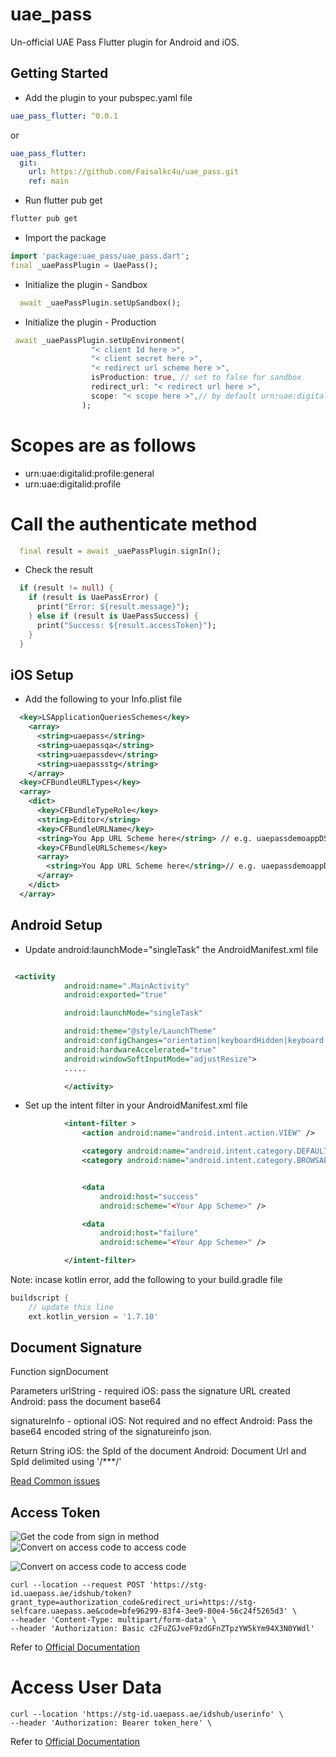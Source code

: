 # uae_pass

Un-official UAE Pass Flutter plugin for Android and iOS.

## Getting Started

- Add the plugin to your pubspec.yaml file

```yaml
uae_pass_flutter: ^0.0.1
```

or

```yaml
uae_pass_flutter:
  git:
    url: https://github.com/Faisalkc4u/uae_pass.git
    ref: main
```

- Run flutter pub get

```bash
flutter pub get
```

- Import the package

```dart
import 'package:uae_pass/uae_pass.dart';
final _uaePassPlugin = UaePass();


```

- Initialize the plugin - Sandbox

```dart
  await _uaePassPlugin.setUpSandbox();
```

- Initialize the plugin - Production

```dart
 await _uaePassPlugin.setUpEnvironment(
                  "< client Id here >",
                  "< client secret here >",
                  "< redirect url scheme here >",
                  isProduction: true, // set to false for sandbox
                  redirect_url: "< redirect url here >",
                  scope: "< scope here >",// by default urn:uae:digitalid:profile
                );
```

# Scopes are as follows

- urn:uae:digitalid:profile:general
- urn:uae:digitalid:profile

# Call the authenticate method

```dart
  final result = await _uaePassPlugin.signIn();
```

- Check the result

```dart
  if (result != null) {
    if (result is UaePassError) {
      print("Error: ${result.message}");
    } else if (result is UaePassSuccess) {
      print("Success: ${result.accessToken}");
    }
  }
```

## iOS Setup

- Add the following to your Info.plist file

```xml
  <key>LSApplicationQueriesSchemes</key>
    <array>
      <string>uaepass</string>
      <string>uaepassqa</string>
      <string>uaepassdev</string>
      <string>uaepassstg</string>
    </array>
  <key>CFBundleURLTypes</key>
  <array>
    <dict>
      <key>CFBundleTypeRole</key>
      <string>Editor</string>
      <key>CFBundleURLName</key>
      <string>You App URL Scheme here</string> // e.g. uaepassdemoappDS (use for Sandbox )
      <key>CFBundleURLSchemes</key>
      <array>
        <string>You App URL Scheme here</string>// e.g. uaepassdemoappDS (same as above)
      </array>
    </dict>
  </array>
```

## Android Setup

- Update android:launchMode="singleTask" the AndroidManifest.xml file

```xml

 <activity
            android:name=".MainActivity"
            android:exported="true"

            android:launchMode="singleTask"

            android:theme="@style/LaunchTheme"
            android:configChanges="orientation|keyboardHidden|keyboard|screenSize|smallestScreenSize|locale|layoutDirection|fontScale|screenLayout|density|uiMode"
            android:hardwareAccelerated="true"
            android:windowSoftInputMode="adjustResize">
            .....

            </activity>

```

- Set up the intent filter in your AndroidManifest.xml file

```xml
            <intent-filter >
                <action android:name="android.intent.action.VIEW" />

                <category android:name="android.intent.category.DEFAULT" />
                <category android:name="android.intent.category.BROWSABLE" />


                <data
                    android:host="success"
                    android:scheme="<Your App Scheme>" />

                <data
                    android:host="failure"
                    android:scheme="<Your App Scheme>" />

            </intent-filter>

```

Note: incase kotlin error, add the following to your build.gradle file

```gradle
buildscript {
    // update this line
    ext.kotlin_version = '1.7.10'
```

## Document Signature

Function signDocument

Parameters
urlString - required
iOS:  pass the signature URL created
Android: pass the document base64

signatureInfo - optional
iOS: Not required and no effect
Android: Pass the base64 encoded string of the signatureinfo json. 
 
Return String
iOS: the SpId of the document
Android: Document Url and SpId delimited using '/***/'

  

[Read Common issues](https://docs.uaepass.ae/faq/common-integration-issues)

## Access Token

![Get the code from sign in method](https://github.com/Faisalkc4u/uae_pass/blob/main/screenshots/iphone.png?raw=true)
![Convert on access code to access code](https://github.com/Faisalkc4u/uae_pass/blob/main/screenshots/postman_key_setup.png?raw=true)

![Convert on access code to access code](https://github.com/Faisalkc4u/uae_pass/blob/main/screenshots/postman_body_and_response.png?raw=true)

```curl
curl --location --request POST 'https://stg-id.uaepass.ae/idshub/token?grant_type=authorization_code&redirect_uri=https://stg-selfcare.uaepass.ae&code=bfe96299-83f4-3ee9-80e4-56c24f5265d3' \
--header 'Content-Type: multipart/form-data' \
--header 'Authorization: Basic c2FuZGJveF9zdGFnZTpzYW5kYm94X3N0YWdl'
```

Refer to [Official Documentation](https://docs.uaepass.ae/guides/authentication/web-application/2.-obtaining-the-access-token)

# Access User Data

```curl
curl --location 'https://stg-id.uaepass.ae/idshub/userinfo' \
--header 'Authorization: Bearer token_here' \
```

Refer to [Official Documentation](https://docs.uaepass.ae/guides/authentication/web-application/3.-obtaining-authenticated-user-information-from-the-access-token)
